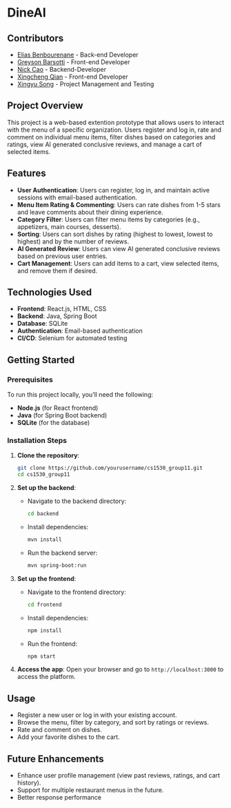 # DineAI

## **Contributors**

- [Elias Benbourenane](https://github.com/eliasbenb) - Back-end Developer
- [Greyson Barsotti](https://github.com/thegbars) - Front-end Developer
- [Nick Cao](https://github.com/rucNick) - Backend-Developer
- [Xingcheng Qian](https://github.com/Xingcheng03) - Front-end Developer
- [Xingyu Song](https://github.com/songxingyu1118) - Project Management and Testing

## **Project Overview**

This project is a web-based extention prototype that allows users to interact with the menu of a specific organization. Users register and log in, rate and comment on individual menu items, filter dishes based on categories and ratings, view AI generated conclusive reviews, and manage a cart of selected items. 

## **Features**

- **User Authentication**: Users can register, log in, and maintain active sessions with email-based authentication.
- **Menu Item Rating & Commenting**: Users can rate dishes from 1-5 stars and leave comments about their dining experience.
- **Category Filter**: Users can filter menu items by categories (e.g., appetizers, main courses, desserts).
- **Sorting**: Users can sort dishes by rating (highest to lowest, lowest to highest) and by the number of reviews.
- **AI Generated Review**: Users can view AI generated conclusive reviews based on previous user entries.
- **Cart Management**: Users can add items to a cart, view selected items, and remove them if desired.

## **Technologies Used**

- **Frontend**: React.js, HTML, CSS
- **Backend**: Java, Spring Boot
- **Database**: SQLite
- **Authentication**: Email-based authentication
- **CI/CD**: Selenium for automated testing

## **Getting Started**

### **Prerequisites**

To run this project locally, you’ll need the following:

- **Node.js** (for React frontend)
- **Java** (for Spring Boot backend)
- **SQLite** (for the database)

### **Installation Steps**

1. **Clone the repository**:
   ```bash
   git clone https://github.com/yourusername/cs1530_group11.git
   cd cs1530_group11

2. **Set up the backend**:
   - Navigate to the backend directory:
     ```bash
     cd backend
     ```
   - Install dependencies:
     ```bash
     mvn install
     ```
   - Run the backend server:
     ```bash
     mvn spring-boot:run
     ```

3. **Set up the frontend**:
   - Navigate to the frontend directory:
     ```bash
     cd frontend
     ```
   - Install dependencies:
     ```bash
     npm install
     ```
   - Run the frontend:
     ```bash
     npm start
     ```

4. **Access the app**:
   Open your browser and go to `http://localhost:3000` to access the platform.

## **Usage**

- Register a new user or log in with your existing account.
- Browse the menu, filter by category, and sort by ratings or reviews.
- Rate and comment on dishes.
- Add your favorite dishes to the cart.

## **Future Enhancements**

- Enhance user profile management (view past reviews, ratings, and cart history).
- Support for multiple restaurant menus in the future.
- Better response performance
